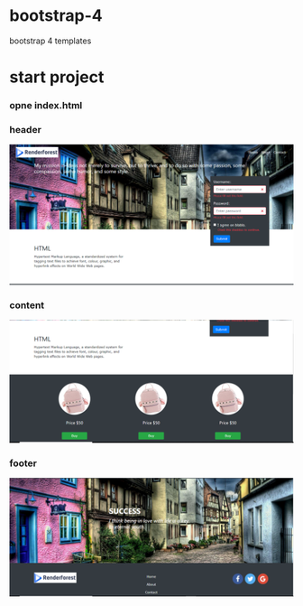 # bootstrap-4
bootstrap 4 templates

# start project

### opne index.html

### header
![Alt text](./image/1.PNG "Optional Title")

### content

![Alt text](./image/2.PNG "Optional Title")

### footer

![Alt text](./image/3.PNG "Optional Title")
